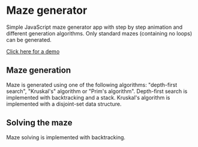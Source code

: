 # Maze generator

Simple JavaScript maze generator app with step by step animation and different generation algorithms. Only standard mazes (containing no loops) can be generated.

[Click here for a demo](http://raf48.github.io/Maze/)

## Maze generation

Maze is generated using one of the following algorithms: "depth-first search", "Kruskal's" algorithm or "Prim's algorithm". Depth-first search is implemented with backtracking and a stack. Kruskal's algorithm is implemented with a disjoint-set data structure.

## Solving the maze

Maze solving is implemented with backtracking.
